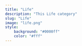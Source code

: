 ```yaml
---
title: "Life"
description: "This Life category"
slug: "Life"
image: "life.png"
style:
    background: "#0000ff"
    color: "#fff"
---
```


